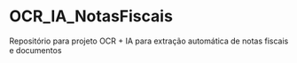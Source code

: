 # OCR_IA_NotasFiscais
Repositório para projeto OCR + IA para extração automática de notas fiscais e documentos
